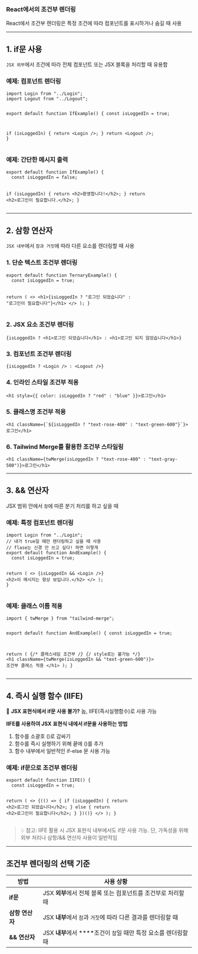 <h3 id="react에서의-조건부-렌더링">React에서의 조건부 렌더링</h3>
<p>React에서 조건부 렌더링은 특정 조건에 따라 컴포넌트를 표시하거나 숨길 때 사용</p>
<hr />
<h2 id="1-if문-사용">1. <strong>if문 사용</strong></h2>
<p><code>JSX 외부</code>에서 조건에 따라 전체 컴포넌트 또는 JSX 블록을 처리할 때 유용함</p>
<h3 id="예제-컴포넌트-렌더링"><strong>예제: 컴포넌트 렌더링</strong></h3>
<pre><code class="language-tsx">import Login from &quot;../Login&quot;;
import Logout from &quot;../Logout&quot;;

export default function IfExample() {
  const isLoggedIn = true;

  if (isLoggedIn) {
    return &lt;Login /&gt;;
  }
  return &lt;Logout /&gt;;
}</code></pre>
<h3 id="예제-간단한-메시지-출력">예제: 간단한 메시지 출력</h3>
<pre><code class="language-tsx">export default function IfExample() {
  const isLoggedIn = false;

  if (isLoggedIn) {
    return &lt;h2&gt;환영합니다!&lt;/h2&gt;;
  }
  return &lt;h2&gt;로그인이 필요합니다.&lt;/h2&gt;;
}</code></pre>
<hr />
<h2 id="2-삼항-연산자">2. <strong>삼항 연산자</strong></h2>
<p><code>JSX 내부</code>에서 <code>참과 거짓</code>에 따라 다른 요소를 렌더링할 때 사용</p>
<h3 id="1-단순-텍스트-조건부-렌더링">1. 단순 텍스트 조건부 렌더링</h3>
<pre><code class="language-tsx">export default function TernaryExample() {
  const isLoggedIn = true;

  return (
    &lt;&gt;
      &lt;h1&gt;{isLoggedIn ? &quot;로그인 되었습니다&quot; : &quot;로그인이 필요합니다&quot;}&lt;/h1&gt;
    &lt;/&gt;
  );
}</code></pre>
<h3 id="2-jsx-요소-조건부-렌더링">2. JSX 요소 조건부 렌더링</h3>
<pre><code class="language-tsx">{isLoggedIn ? &lt;h1&gt;로그인 되었습니다&lt;/h1&gt; : &lt;h1&gt;로그인 되지 않았습니다&lt;/h1&gt;}</code></pre>
<h3 id="3-컴포넌트-조건부-렌더링">3. 컴포넌트 조건부 렌더링</h3>
<pre><code class="language-tsx">{isLoggedIn ? &lt;Login /&gt; : &lt;Logout /&gt;}</code></pre>
<h3 id="4-인라인-스타일-조건부-적용">4. 인라인 스타일 조건부 적용</h3>
<pre><code class="language-tsx">&lt;h1 style={{ color: isLoggedIn ? &quot;red&quot; : &quot;blue&quot; }}&gt;로그인&lt;/h1&gt;</code></pre>
<h3 id="5-클래스명-조건부-적용">5. 클래스명 조건부 적용</h3>
<pre><code class="language-tsx">&lt;h1 className={`${isLoggedIn ? &quot;text-rose-400&quot; : &quot;text-green-600&quot;}`}&gt;로그인&lt;/h1&gt;</code></pre>
<h3 id="6-tailwind-merge를-활용한-조건부-스타일링">6. Tailwind Merge를 활용한 조건부 스타일링</h3>
<pre><code class="language-tsx">&lt;h1 className={twMerge(isLoggedIn ? &quot;text-rose-400&quot; : &quot;text-gray-500&quot;)}&gt;로그인&lt;/h1&gt;</code></pre>
<hr />
<h2 id="3--연산자">3. <strong>&amp;&amp; 연산자</strong></h2>
<p>JSX 범위 안에서 <code>참</code>에 따른 분기 처리를 하고 싶을 때</p>
<h3 id="예제-특정-컴포넌트-렌더링">예제: 특정 컴포넌트 렌더링</h3>
<pre><code class="language-tsx">import Login from &quot;../Login&quot;;
// 내가 true일 때만 렌더링하고 싶을 때 사용
// flase는 신경 안 쓰고 싶다! 하면 이렇게
export default function AndExample() {
  const isLoggedIn = true;

  return (
    &lt;&gt;
      {isLoggedIn &amp;&amp; &lt;Login /&gt;}
      &lt;h2&gt;이 메시지는 항상 보입니다.&lt;/h2&gt;
    &lt;/&gt;
  );
}</code></pre>
<h3 id="예제-클래스-이름-적용">예제: 클래스 이름 적용</h3>
<pre><code class="language-tsx">import { twMerge } from &quot;tailwind-merge&quot;;

export default function AndExample() {
  const isLoggedIn = true;

  return (
     {/* 클래스네임 조건부 */}
      {/* style로는 불가능 */}
    &lt;h1 className={twMerge(isLoggedIn &amp;&amp; &quot;text-green-600&quot;)}&gt;
      조건부 클래스 적용
    &lt;/h1&gt;
  );
}
</code></pre>
<hr />
<h2 id="4-즉시-실행-함수-iife">4. <strong>즉시 실행 함수 (IIFE)</strong></h2>
<p>🤔 <strong>JSX 표현식에서 if문 사용 불가?</strong> 놉, IIFE(즉시실행함수)로 사용 가능</p>
<p><strong>IIFE를 사용하여 JSX 표현식 내에서 if문을 사용하는 방법</strong></p>
<ol>
<li>함수를 소괄호 ()로 감싸기</li>
<li>함수를 즉시 실행하기 위해 끝에 ()를 추가</li>
<li>함수 내부에서 일반적인 if-else 문 사용 가능</li>
</ol>
<h3 id="예제-if문으로-조건부-렌더링">예제: if문으로 조건부 렌더링</h3>
<pre><code class="language-tsx">export default function IIFE() {
  const isLoggedIn = true;

  return (
    &lt;&gt;
      {(() =&gt; {
        if (isLoggedIn) {
          return &lt;h2&gt;로그인 되었습니다&lt;/h2&gt;;
        } else {
          return &lt;h2&gt;로그인이 필요합니다&lt;/h2&gt;;
        }
      })()}
    &lt;/&gt;
  );
}
</code></pre>
<blockquote>
<p>💡 참고: IIFE 활용 시 JSX 표현식 내부에서도 if문 사용 가능. 단, 가독성을 위해 외부 처리나 삼항/&amp;&amp; 연산자 사용이 일반적임</p>
</blockquote>
<hr />
<h2 id="조건부-렌더링의-선택-기준"><strong>조건부 렌더링의 선택 기준</strong></h2>
<table>
<thead>
<tr>
<th><strong>방법</strong></th>
<th><strong>사용 상황</strong></th>
</tr>
</thead>
<tbody><tr>
<td><strong>if문</strong></td>
<td>JSX <strong>외부</strong>에서 전체 블록 또는 컴포넌트를 조건부로 처리할 때</td>
</tr>
<tr>
<td><strong>삼항 연산자</strong></td>
<td>JSX <strong>내부</strong>에서 <code>참</code>과 <code>거짓</code>에 따라 다른 결과를 렌더링할 때</td>
</tr>
<tr>
<td><strong>&amp;&amp; 연산자</strong></td>
<td>JSX <strong>내부</strong>에서 ****조건이 <code>참</code>일 때만 특정 요소를 렌더링할 때</td>
</tr>
</tbody></table>